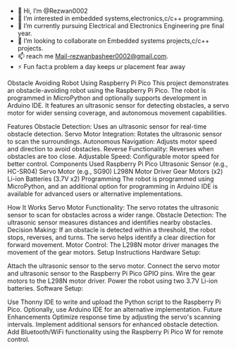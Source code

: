 - 👋 Hi, I’m @Rezwan0002
- 👀 I’m interested in embedded systems,electronics,c/c++ programming.
- 🌱 I’m currently pursuing Electrical and Electronics Engineering pre final year.
- 💞️ I’m looking to collaborate on Embedded systems projects,c/c++ projects.
- 📫 reach me Mail-rezwanbasheer0002@gmail.com.
- ⚡ Fun fact:a problem a day keeps ur placement fear away 

Obstacle Avoiding Robot Using Raspberry Pi Pico
This project demonstrates an obstacle-avoiding robot using the Raspberry Pi Pico. The robot is programmed in MicroPython and optionally supports development in Arduino IDE. It features an ultrasonic sensor for detecting obstacles, a servo motor for wider sensing coverage, and autonomous movement capabilities.

Features
Obstacle Detection: Uses an ultrasonic sensor for real-time obstacle detection.
Servo Motor Integration: Rotates the ultrasonic sensor to scan the surroundings.
Autonomous Navigation: Adjusts motor speed and direction to avoid obstacles.
Reverse Functionality: Reverses when obstacles are too close.
Adjustable Speed: Configurable motor speed for better control.
Components Used
Raspberry Pi Pico
Ultrasonic Sensor (e.g., HC-SR04)
Servo Motor (e.g., SG90)
L298N Motor Driver
Gear Motors (x2)
Li-ion Batteries (3.7V x2)
Programming
The robot is programmed using MicroPython, and an additional option for programming in Arduino IDE is available for advanced users or alternative implementations.

How It Works
Servo Motor Functionality: The servo rotates the ultrasonic sensor to scan for obstacles across a wider range.
Obstacle Detection: The ultrasonic sensor measures distances and identifies nearby obstacles.
Decision Making:
If an obstacle is detected within a threshold, the robot stops, reverses, and turns.
The servo helps identify a clear direction for forward movement.
Motor Control: The L298N motor driver manages the movement of the gear motors.
Setup Instructions
Hardware Setup:

Attach the ultrasonic sensor to the servo motor.
Connect the servo motor and ultrasonic sensor to the Raspberry Pi Pico GPIO pins.
Wire the gear motors to the L298N motor driver.
Power the robot using two 3.7V Li-ion batteries.
Software Setup:

Use Thonny IDE to write and upload the Python script to the Raspberry Pi Pico.
Optionally, use Arduino IDE for an alternative implementation.
Future Enhancements
Optimize response time by adjusting the servo's scanning intervals.
Implement additional sensors for enhanced obstacle detection.
Add Bluetooth/WiFi functionality using the Raspberry Pi Pico W for remote control.
